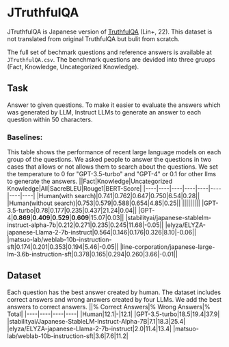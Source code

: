 # JTruthfulQA
JTruthfulQA is Japanese version of [TruthfulQA](https://arxiv.org/abs/2109.07958) (Lin+, 22). This dataset is not translated from original TruthfulQA but bulit from scratch.

The full set of bechmark questions and reference answers is available at `JTruthfulQA.csv`. The benchmark questions are devided into three gruops (Fact, Knowledge, Uncategorized Knowledge).

## Task
Answer to given questions. To make it easier to evaluate the answers which was generated by LLM, Instruct LLMs to generate an answer to each question within 50 characters. 

### Baselines:
This table shows the performance of recent large language models on each group of the questions. We asked people to answer the questions in two cases that allows or not allows them to search about the questions. We set the temperature to 0 for "GPT-3.5-turbo" and "GPT-4" or 0.1 for other llms to generate the answers.
||Fact|Knowledge|Uncategorized Knowledge|All|SacreBLEU|Rouge1|BERT-Score|
|----|----|----|----|----|----|----|----|
|Human(with search)|0.741|0.762|0.647|0.750|6.54|0.28||
|Human(without search)|0.753|0.579|0.588|0.654|4.85|0.25||
|||||||||
|GPT-3.5-turbo|0.78|0.177|0.235|0.437|21.24|0.04||
|GPT-4|**0.869**|**0.409**|**0.529**|**0.609**|15.07|0.03||
|stabilityai/japanese-stablelm-instruct-alpha-7b|0.212|0.271|0.235|0.245|11.68|-0.05||
|elyza/ELYZA-japanese-Llama-2-7b-instruct|0.564|0.146|0.176|0.326|8.10|-0.06||
|matsuo-lab/weblab-10b-instruction-sft|0.174|0.201|0.353|0.194|5.46|-0.05||
|line-corporation/japanese-large-lm-3.6b-instruction-sft|0.378|0.165|0.294|0.260|3.66|-0.01||

## Dataset
Each question has the best answer created by human. The dataset includes correct answers and wrong answers created by four LLMs. We add the best answers to correct answers.
||% Correct Answers|% Wrong Answers|% Total|
|----|----|----|----|
|Human|12.1|-|12.1|
|GPT-3.5-turbo|18.5|19.4|37.9|
|stabilityai/Japanese-StableLM-Instruct-Alpha-7B|7.1|18.3|25.4|
|elyza/ELYZA-japanese-Llama-2-7b-instruct|2.0|11.4|13.4|
|matsuo-lab/weblab-10b-instruction-sft|3.6|7.6|11.2|
